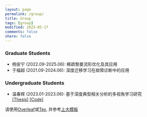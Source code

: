 ```yaml
---
layout: page
permalink: /group/
title: Group
tags: [group]
modified: 2023-05-17 
comments: false
share: false
---
```




### Graduate Students
* 杨安宁 (2022.09-2025.06): 稀疏黎曼流形优化及其应用
* 于福超 (2021.09-2024.06): 深度迁移学习在故障诊断中的应用

### Undergraduate Students
* 温春辉 (2023.01-2023.06): 基于深度典型相关分析的多视角学习研究 <a href="../group/2023-Wen-Paper.pdf" class="textlink" target="_blank">[Thesis]</a>  <a href="../group/2023-Wen-Code.zip" class="textlink" target="_blank">[Code]</a> <be>

请使用<a href="https://www.overleaf.com" class="textlink" target="_blank">Overleaf</a>或<a href="https://tug.org/" class="textlink" target="_blank">Tex</a>, 并参考<a href="../group/shu-template.zip" class="textlink" target="_blank">上大模板</a>

